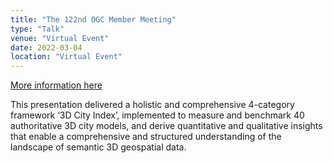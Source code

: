 ```yaml
---
title: "The 122nd OGC Member Meeting"
type: "Talk"
venue: "Virtual Event"
date: 2022-03-04
location: "Virtual Event"
---
```


[More information here](https://portal.ogc.org/meet/?p=default&mid=88)

This presentation delivered a holistic and comprehensive 4-category framework ‘3D City Index’, implemented to measure and benchmark 40 authoritative 3D city models, and derive quantitative and qualitative insights that enable a comprehensive and structured understanding of the landscape of semantic 3D geospatial data.
